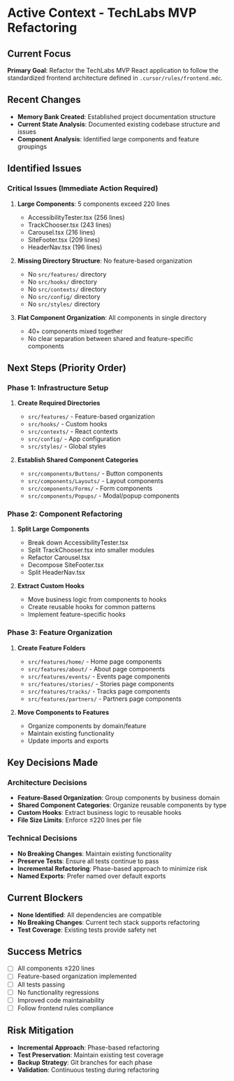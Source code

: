 # Active Context - TechLabs MVP Refactoring

## Current Focus
**Primary Goal**: Refactor the TechLabs MVP React application to follow the standardized frontend architecture defined in `.cursor/rules/frontend.mdc`.

## Recent Changes
- **Memory Bank Created**: Established project documentation structure
- **Current State Analysis**: Documented existing codebase structure and issues
- **Component Analysis**: Identified large components and feature groupings

## Identified Issues

### Critical Issues (Immediate Action Required)
1. **Large Components**: 5 components exceed 220 lines
   - AccessibilityTester.tsx (256 lines)
   - TrackChooser.tsx (243 lines)
   - Carousel.tsx (216 lines)
   - SiteFooter.tsx (209 lines)
   - HeaderNav.tsx (196 lines)

2. **Missing Directory Structure**: No feature-based organization
   - No `src/features/` directory
   - No `src/hooks/` directory
   - No `src/contexts/` directory
   - No `src/config/` directory
   - No `src/styles/` directory

3. **Flat Component Organization**: All components in single directory
   - 40+ components mixed together
   - No clear separation between shared and feature-specific components

## Next Steps (Priority Order)

### Phase 1: Infrastructure Setup
1. **Create Required Directories**
   - `src/features/` - Feature-based organization
   - `src/hooks/` - Custom hooks
   - `src/contexts/` - React contexts
   - `src/config/` - App configuration
   - `src/styles/` - Global styles

2. **Establish Shared Component Categories**
   - `src/components/Buttons/` - Button components
   - `src/components/Layouts/` - Layout components
   - `src/components/Forms/` - Form components
   - `src/components/Popups/` - Modal/popup components

### Phase 2: Component Refactoring
1. **Split Large Components**
   - Break down AccessibilityTester.tsx
   - Split TrackChooser.tsx into smaller modules
   - Refactor Carousel.tsx
   - Decompose SiteFooter.tsx
   - Split HeaderNav.tsx

2. **Extract Custom Hooks**
   - Move business logic from components to hooks
   - Create reusable hooks for common patterns
   - Implement feature-specific hooks

### Phase 3: Feature Organization
1. **Create Feature Folders**
   - `src/features/home/` - Home page components
   - `src/features/about/` - About page components
   - `src/features/events/` - Events page components
   - `src/features/stories/` - Stories page components
   - `src/features/tracks/` - Tracks page components
   - `src/features/partners/` - Partners page components

2. **Move Components to Features**
   - Organize components by domain/feature
   - Maintain existing functionality
   - Update imports and exports

## Key Decisions Made

### Architecture Decisions
- **Feature-Based Organization**: Group components by business domain
- **Shared Component Categories**: Organize reusable components by type
- **Custom Hooks**: Extract business logic to reusable hooks
- **File Size Limits**: Enforce ≤220 lines per file

### Technical Decisions
- **No Breaking Changes**: Maintain existing functionality
- **Preserve Tests**: Ensure all tests continue to pass
- **Incremental Refactoring**: Phase-based approach to minimize risk
- **Named Exports**: Prefer named over default exports

## Current Blockers
- **None Identified**: All dependencies are compatible
- **No Breaking Changes**: Current tech stack supports refactoring
- **Test Coverage**: Existing tests provide safety net

## Success Metrics
- [ ] All components ≤220 lines
- [ ] Feature-based organization implemented
- [ ] All tests passing
- [ ] No functionality regressions
- [ ] Improved code maintainability
- [ ] Follow frontend rules compliance

## Risk Mitigation
- **Incremental Approach**: Phase-based refactoring
- **Test Preservation**: Maintain existing test coverage
- **Backup Strategy**: Git branches for each phase
- **Validation**: Continuous testing during refactoring
